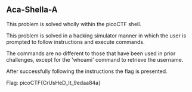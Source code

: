 Aca-Shella-A
------------

This problem is solved wholly within the picoCTF shell. 

This problem is solved in a hacking simulator manner in which the user is 
prompted to follow instructions and execute commands.

The commands are no different to those that have been used in prior challenges,
except for the 'whoami' command to retrieve the username.

After successfully following the instructions the flag is presented.

Flag:
    picoCTF{CrUsHeD_It_9edaa84a}
